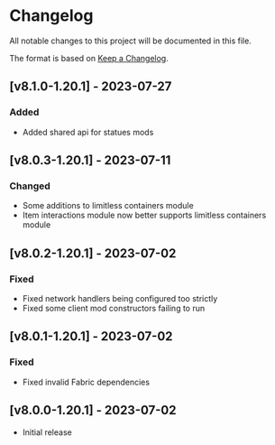 # Changelog
All notable changes to this project will be documented in this file.

The format is based on [Keep a Changelog].

## [v8.1.0-1.20.1] - 2023-07-27
### Added
- Added shared api for statues mods

## [v8.0.3-1.20.1] - 2023-07-11
### Changed
- Some additions to limitless containers module
- Item interactions module now better supports limitless containers module

## [v8.0.2-1.20.1] - 2023-07-02
### Fixed
- Fixed network handlers being configured too strictly
- Fixed some client mod constructors failing to run

## [v8.0.1-1.20.1] - 2023-07-02
### Fixed
- Fixed invalid Fabric dependencies

## [v8.0.0-1.20.1] - 2023-07-02
- Initial release

[Keep a Changelog]: https://keepachangelog.com/en/1.0.0/
